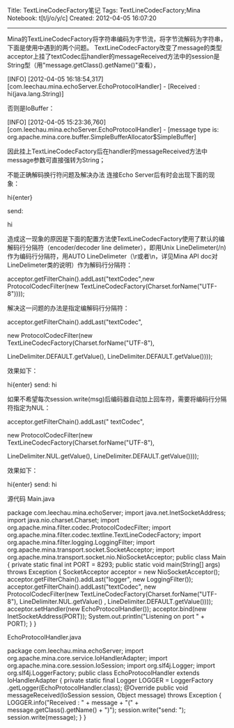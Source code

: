 Title: TextLineCodecFactory笔记
Tags: TextLineCodecFactory;Mina
Notebook: t[t/j/o/y/c]
Created: 2012-04-05 16:07:20

------

Mina的TextLineCodecFactory将字符串编码为字节流，将字节流解码为字符串，下面是使用中遇到的两个问题。 TextLineCodecFactory改变了message的类型 
acceptor上挂了textCodec后handler的messageReceived方法中的session是String型（用"message.getClass().getName()"查看）， 

 [INFO] [2012-04-05 16:18:54,317] [com.leechau.mina.echoServer.EchoProtocolHandler] - [Received : hi(java.lang.String)] 

否则是IoBuffer：

 [INFO] [2012-04-05 15:23:36,760] [com.leechau.mina.echoServer.EchoProtocolHandler] - [message type is: org.apache.mina.core.buffer.SimpleBufferAllocator$SimpleBuffer] 

因此挂上TextLineCodecFactory后在handler的messageReceived方法中message参数可直接强转为String；

 不能正确解码换行符问题及解决办法 
连接Echo Server后有时会出现下面的现象：

 hi{enter} 

send: 

  hi

造成这一现象的原因是下面的配置方法使TextLineCodecFactory使用了默认的编解码行分隔符（encoder/decoder line delimeter），即用Unix LineDelimeter(/n)作为编码行分隔符，用AUTO LineDelimeter（\r或者\n，详见Mina API doc对LineDelimeter类的说明）作为解码行分隔符：

 acceptor.getFilterChain().addLast("textCodec",new ProtocolCodecFilter(new TextLineCodecFactory(Charset.forName("UTF-8")))); 

解决这一问题的办法是指定编解码行分隔符：

 acceptor.getFilterChain().addLast("textCodec", 

  new ProtocolCodecFilter(new TextLineCodecFactory(Charset.forName("UTF-8"), 

   LineDelimiter.DEFAULT.getValue(), LineDelimiter.DEFAULT.getValue()))); 

效果如下：

 hi{enter} 
send: 
hi

如果不希望每次session.write(msg)后编码器自动加上回车符，需要将编码行分隔符指定为NUL：

 acceptor.getFilterChain().addLast(" textCodec", 

  new ProtocolCodecFilter(new TextLineCodecFactory(Charset.forName("UTF-8"), 

   LineDelimiter.NUL.getValue(), LineDelimiter.DEFAULT.getValue()))); 

效果如下：

 hi{enter} 
send: hi

 源代码 
Main.java

 package com.leechau.mina.echoServer; 
import java.net.InetSocketAddress; 
import java.nio.charset.Charset; 
import org.apache.mina.filter.codec.ProtocolCodecFilter; 
import org.apache.mina.filter.codec.textline.TextLineCodecFactory; 
import org.apache.mina.filter.logging.LoggingFilter; 
import org.apache.mina.transport.socket.SocketAcceptor; 
import org.apache.mina.transport.socket.nio.NioSocketAcceptor; 
public class Main { 
 private static final int PORT = 8293; 
 public static void main(String[] args) throws Exception { 
  SocketAcceptor acceptor = new NioSocketAcceptor(); 
  acceptor.getFilterChain().addLast("logger", new LoggingFilter()); 
  acceptor.getFilterChain().addLast("textCodec", 
   new ProtocolCodecFilter(new TextLineCodecFactory(Charset.forName("UTF-8"), 
     LineDelimiter.NUL.getValue() , LineDelimiter.DEFAULT.getValue()))); 
  acceptor.setHandler(new EchoProtocolHandler()); 
  acceptor.bind(new InetSocketAddress(PORT)); 
  System.out.println("Listening on port " + PORT); 
 } 
} 

 

EchoProtocolHandler.java

 package com.leechau.mina.echoServer; 
import org.apache.mina.core.service.IoHandlerAdapter; 
import org.apache.mina.core.session.IoSession; 
import org.slf4j.Logger; 
import org.slf4j.LoggerFactory; 
public class EchoProtocolHandler extends IoHandlerAdapter { 
 private static final Logger LOGGER = LoggerFactory 
 .getLogger(EchoProtocolHandler.class); 
 @Override 
 public void messageReceived(IoSession session, Object message) throws Exception { 
  LOGGER.info("Received : " + message + "(" + message.getClass().getName() + ")"); 
  session.write("send: "); 
  session.write(message); 
 } 
}